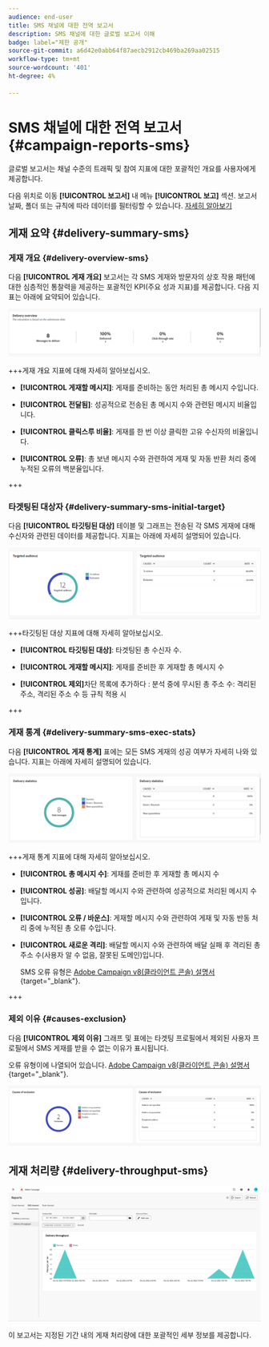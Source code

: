 ```yaml
---
audience: end-user
title: SMS 채널에 대한 전역 보고서
description: SMS 채널에 대한 글로벌 보고서 이해
badge: label="제한 공개"
source-git-commit: a6d42e0abb64f87aecb2912cb469ba269aa02515
workflow-type: tm+mt
source-wordcount: '401'
ht-degree: 4%

---
```


# SMS 채널에 대한 전역 보고서 {#campaign-reports-sms}

글로벌 보고서는 채널 수준의 트래픽 및 참여 지표에 대한 포괄적인 개요를 사용자에게 제공합니다.

다음 위치로 이동 **[!UICONTROL 보고서]** 내 메뉴 **[!UICONTROL 보고]** 섹션. 보고서 날짜, 폴더 또는 규칙에 따라 데이터를 필터링할 수 있습니다. [자세히 알아보기](global-reports.md)

## 게재 요약 {#delivery-summary-sms}

### 게재 개요 {#delivery-overview-sms}

다음 **[!UICONTROL 게재 개요]** 보고서는 각 SMS 게재와 방문자의 상호 작용 패턴에 대한 심층적인 통찰력을 제공하는 포괄적인 KPI(주요 성과 지표)를 제공합니다. 다음 지표는 아래에 요약되어 있습니다.

![](assets/global_report_sms_delivery_overview.png)

+++게재 개요 지표에 대해 자세히 알아보십시오.

* **[!UICONTROL 게재할 메시지]**: 게재를 준비하는 동안 처리된 총 메시지 수입니다.

* **[!UICONTROL 전달됨]**: 성공적으로 전송된 총 메시지 수와 관련된 메시지 비율입니다.

* **[!UICONTROL 클릭스루 비율]**: 게재를 한 번 이상 클릭한 고유 수신자의 비율입니다.

* **[!UICONTROL 오류]**: 총 보낸 메시지 수와 관련하여 게재 및 자동 반환 처리 중에 누적된 오류의 백분율입니다.

+++

### 타겟팅된 대상자 {#delivery-summary-sms-initial-target}

다음 **[!UICONTROL 타깃팅된 대상]** 테이블 및 그래프는 전송된 각 SMS 게재에 대해 수신자와 관련된 데이터를 제공합니다. 지표는 아래에 자세히 설명되어 있습니다.

![](assets/global_report_sms_targeted_audience.png)

+++타깃팅된 대상 지표에 대해 자세히 알아보십시오.

* **[!UICONTROL 타깃팅된 대상]**: 타겟팅된 총 수신자 수.

* **[!UICONTROL 게재할 메시지]**: 게재를 준비한 후 게재할 총 메시지 수

* **[!UICONTROL 제외]**&#x200B;차단 목록에 추가하다 : 분석 중에 무시된 총 주소 수: 격리된 주소, 격리된 주소 수 등 규칙 적용 시

+++

### 게재 통계 {#delivery-summary-sms-exec-stats}

다음 **[!UICONTROL 게재 통계]** 표에는 모든 SMS 게재의 성공 여부가 자세히 나와 있습니다. 지표는 아래에 자세히 설명되어 있습니다.

![](assets/global_report_sms_delivery_statistics.png)

+++게재 통계 지표에 대해 자세히 알아보십시오.

* **[!UICONTROL 총 메시지 수]**: 게재를 준비한 후 게재할 총 메시지 수

* **[!UICONTROL 성공]**: 배달할 메시지 수와 관련하여 성공적으로 처리된 메시지 수입니다.

* **[!UICONTROL 오류 / 바운스]**: 게재할 메시지 수와 관련하여 게재 및 자동 반동 처리 중에 누적된 총 오류 수입니다.

* **[!UICONTROL 새로운 격리]**: 배달할 메시지 수와 관련하여 배달 실패 후 격리된 총 주소 수(사용자 알 수 없음, 잘못된 도메인)입니다.

  SMS 오류 유형은 [Adobe Campaign v8(클라이언트 콘솔) 설명서](https://experienceleague.adobe.com/docs/campaign/campaign-v8/send/failures/delivery-failures.html#sms-quarantines){target="_blank"}.

+++

### 제외 이유 {#causes-exclusion}

다음 **[!UICONTROL 제외 이유]** 그래프 및 표에는 타겟팅 프로필에서 제외된 사용자 프로필에서 SMS 게재를 받을 수 없는 이유가 표시됩니다.

오류 유형이에 나열되어 있습니다. [Adobe Campaign v8(클라이언트 콘솔) 설명서](https://experienceleague.adobe.com/docs/campaign/campaign-v8/send/failures/delivery-failures.html#email-error-types){target="_blank"}.

![](assets/global_report_sms_causes_exclusion.png)

## 게재 처리량 {#delivery-throughput-sms}

![](assets/global_report_sms_delivery_throughput.png)

이 보고서는 지정된 기간 내의 게재 처리량에 대한 포괄적인 세부 정보를 제공합니다.
